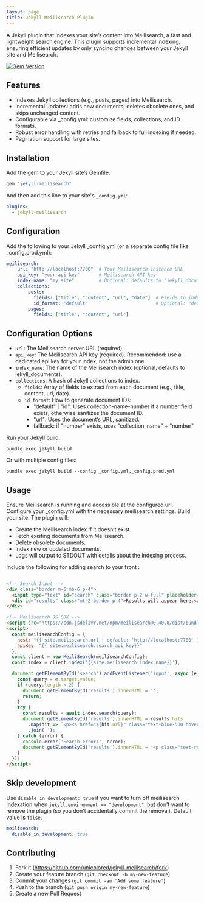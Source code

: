 ```yaml
---
layout: page
title: Jekyll Meilisearch Plugin
---
```


A Jekyll plugin that indexes your site’s content into Meilisearch, a fast and lightweight search engine. This plugin supports incremental indexing, ensuring efficient updates by only syncing changes between your Jekyll site and Meilisearch.

[![Gem Version](https://badge.fury.io/rb/jekyll-meilisearch.svg)](https://badge.fury.io/rb/jekyll-meilisearch)

## Features
- Indexes Jekyll collections (e.g., posts, pages) into Meilisearch.
- Incremental updates: adds new documents, deletes obsolete ones, and skips unchanged content.
- Configurable via _config.yml: customize fields, collections, and ID formats.
- Robust error handling with retries and fallback to full indexing if needed.
- Pagination support for large sites.

## Installation

Add the gem to your Jekyll site’s Gemfile:

```ruby
gem "jekyll-meilisearch"
```

And then add this line to your site's `_config.yml`:

```yml
plugins:
  - jekyll-meilisearch
```

## Configuration
Add the following to your Jekyll _config.yml (or a separate config file like _config.prod.yml):

```yaml
meilisearch:
    url: "http://localhost:7700"  # Your Meilisearch instance URL
    api_key: "your-api-key"       # Meilisearch API key
    index_name: "my_site"         # Optional: defaults to "jekyll_documents"
    collections:
        posts:
          fields: ["title", "content", "url", "date"]  # Fields to index
          id_format: "default"                         # Optional: "default" or "path"
        pages:
          fields: ["title", "content", "url"]
```

## Configuration Options
* `url`: The Meilisearch server URL (required).
* `api_key`: The Meilisearch API key (required). Recommended: use a dedicated api key for your index, not the admin one.
* `index_name`: The name of the Meilisearch index (optional, defaults to jekyll_documents).
* `collections`: A hash of Jekyll collections to index.
    * `fields`: Array of fields to extract from each document (e.g., title, content, url, date).
    * `id_format`: How to generate document IDs:
        * "default" | "id": Uses collection-name-number if a number field exists, otherwise sanitizes the document ID.
        * "url": Uses the document’s URL, sanitized.
        * fallback: if "number" exists, uses "collection_name" + "number"

Run your Jekyll build:

```shell
bundle exec jekyll build
```

Or with multiple config files:

```shell
bundle exec jekyll build --config _config.yml,_config.prod.yml
```

## Usage
Ensure Meilisearch is running and accessible at the configured url.
Configure your _config.yml with the necessary meilisearch settings.
Build your site. The plugin will:
- Create the Meilisearch index if it doesn’t exist.
- Fetch existing documents from Meilisearch.
- Delete obsolete documents.
- Index new or updated documents.
- Logs will output to STDOUT with details about the indexing process.

Include the following for adding search to your front :
```html

<!-- Search Input -->
<div class="border m-6 mb-6 p-4">
  <input type="text" id="search" class="border p-2 w-full" placeholder="Rechercher...">
  <div id="results" class="mt-2 border p-4">Results will appear here.</div>
</div>

<!-- Meilisearch JS SDK -->
<script src="https://cdn.jsdelivr.net/npm/meilisearch@0.40.0/dist/bundles/meilisearch.umd.js"></script>
<script>
  const meilisearchConfig = {
    host: "{{ site.meilisearch.url | default: 'http://localhost:7700' }}",
    apiKey: "{{ site.meilisearch.search_api_key}}"
  };
  const client = new MeiliSearch(meilisearchConfig);
  const index = client.index('{{site.meilisearch.index_name}}');

  document.getElementById('search').addEventListener('input', async (e) => {
    const query = e.target.value;
    if (query.length < 2) {
      document.getElementById('results').innerHTML = '';
      return;
    }
    try {
      const results = await index.search(query);
      document.getElementById('results').innerHTML = results.hits
        .map(hit => `<p><a href="${hit.url}" class="text-blue-500 hover:underline">${hit.title}</a></p>`)
        .join('');
    } catch (error) {
      console.error('Search error:', error);
      document.getElementById('results').innerHTML = '<p class="text-red-500">Search failed. Please try again.</p>';
    }
  });
</script>

```

## Skip development

Use `disable_in_development: true` if you want to turn off meilisearch indexation when `jekyll.environment == "development"`,
but don't want to remove the plugin (so you don't accidentally commit the removal). Default value is `false`.

```yml
meilisearch:
  disable_in_development: true
```

## Contributing

1. Fork it (https://github.com/unicolored/jekyll-meilisearch/fork)
2. Create your feature branch (`git checkout -b my-new-feature`)
3. Commit your changes (`git commit -am 'Add some feature'`)
4. Push to the branch (`git push origin my-new-feature`)
5. Create a new Pull Request
